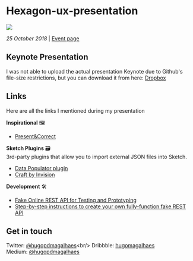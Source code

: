 # Hexagon-ux-presentation 

![](https://img.evbuc.com/https%3A%2F%2Fcdn.evbuc.com%2Fimages%2F50728545%2F237384346449%2F1%2Foriginal.jpg?w=800&auto=compress&rect=0%2C41%2C1332%2C666&s=05bf5c554e32792be32b3ec8148df9bd)

*25 October 2018* | [Event page](https://www.eventbrite.fr/e/billets-hexagon-ux-paris-presents-prototyping-all-the-things-dailymotion-50950636726#)

## Keynote Presentation
I was not able to upload the actual presentation Keynote due to Github's file-size restrictions, but you can download it from here: [Dropbox](https://www.dropbox.com/s/ou48bghie29gx7h/01_Presentation.key?dl=0)


## Links
Here are all the links I mentioned during my presentation

**Inspirational**  🖼
- [Present&Correct](https://www.instagram.com/presentandcorrect)

**Sketch Plugins**  🗃<br/>
3rd-party plugins that allow you to import external JSON files into Sketch.<br/>
- [Data Populator plugin](https://github.com/preciousforever/data-populator) 
- [Craft by Invision](https://www.invisionapp.com/craft) 

**Development**  🛠
- [Fake Online REST API for Testing and Prototyping ](https://jsonplaceholder.typicode.com/)
- [Step-by-step instructions to create your own fully-function fake REST API](https://github.com/typicode/json-server)

## Get in touch

Twitter: [@hugopdmagalhaes](https://twitter.com/hugopdmagalhaes?)<br/>
Dribbble: [hugomagalhaes](https://dribbble.com/hugomagalhaes)<br/> 
Medium: [@hugopdmagalhaes](https://medium.com/@hugopdmagalhaes)<br/>
